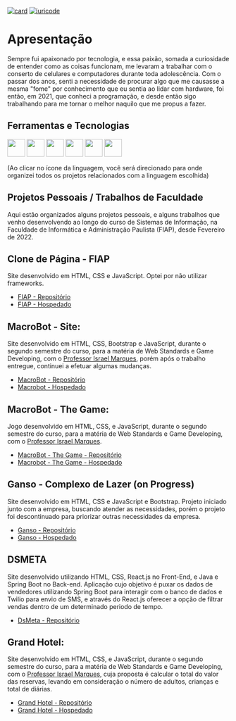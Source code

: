 [![card](https://github-readme-stats.vercel.app/api?username=bzr-lipe&theme=tokyonight&show_icons=true)](https://github.com/anuraghazra/github-readme-stats)
[![iuricode](https://github-readme-stats.vercel.app/api/top-langs/?username=bzr-lipe&hide=html&layout=compact&theme=tokyonight)](https://github.com/anuraghazra/github-readme-stats)


# Apresentação
  Sempre fui apaixonado por tecnologia, e essa paixão, somada a curiosidade de entender como as coisas funcionam, me levaram a trabalhar com o conserto de celulares e computadores durante toda adolescência.
Com o passar dos anos, senti a necessidade de procurar algo que me causasse a mesma "fome" por conhecimento que eu sentia ao lidar com hardware, foi então, em 2021, que conheci a programação, e desde então sigo trabalhando para me tornar o melhor naquilo que me propus a fazer. 

## Ferramentas e Tecnologias
 <a href="https://github.com/bzr-lipe/bzr-lipe/blob/main/html-css-js.md"><img src="https://cdn.jsdelivr.net/gh/devicons/devicon/icons/html5/html5-original.svg" width="40" height="40"/></a>  <a href="https://github.com/bzr-lipe/bzr-lipe/blob/main/html-css-js.md"><img src="https://cdn.jsdelivr.net/gh/devicons/devicon/icons/css3/css3-original.svg" width="40" height="40"/></a>  <a href="https://github.com/bzr-lipe/bzr-lipe/blob/main/html-css-js.md"><img src="https://cdn.jsdelivr.net/gh/devicons/devicon/icons/javascript/javascript-plain.svg" width="40" height="40"/></a>  <img src="https://cdn.jsdelivr.net/gh/devicons/devicon/icons/react/react-original.svg" width="40" height="40">  <img src="https://cdn.jsdelivr.net/gh/devicons/devicon/icons/java/java-original.svg" width="40" height="40"/>  <img src="https://cdn.jsdelivr.net/gh/devicons/devicon/icons/csharp/csharp-original.svg" width="40" height="40"/>

(Ao clicar no ícone da linguagem, você será direcionado para onde organizei todos os projetos relacionados com a linguagem escolhida)

## Projetos Pessoais / Trabalhos de Faculdade

  Aqui estão organizados alguns projetos pessoais, e alguns trabalhos que venho desenvolvendo ao longo do curso de Sistemas de Informação, na Faculdade de Informática e Administração Paulista (FIAP), desde Fevereiro de 2022.
  
## Clone de Página - FIAP
  Site desenvolvido em HTML, CSS e JavaScript. Optei por não utilizar frameworks.

- [FIAP - Repositório](https://github.com/bzr-lipe/MacroBot) 
- [FIAP - Hospedado](https://felipe-bezerra-front.vercel.app/)

## MacroBot - Site:
  Site desenvolvido em HTML, CSS, Bootstrap e JavaScript, durante o segundo semestre do curso, para a matéria de Web Standards e Game Developing, com o [Professor Israel Marques](https://www.linkedin.com/in/israel-marques-cajai-junior-73b592238/), porém após o trabalho entregue, continuei a efetuar algumas mudanças.

- [MacroBot - Repositório](https://github.com/bzr-lipe/MacroBot) 
- [Macrobot - Hospedado](https://macrobot.netlify.app/)

## MacroBot - The Game:
  Jogo desenvolvido em HTML, CSS, e JavaScript, durante o segundo semestre do curso, para a matéria de Web Standards e Game Developing, com o [Professor Israel Marques](https://www.linkedin.com/in/israel-marques-cajai-junior-73b592238/).

- [MacroBot - The Game - Repositório](https://github.com/bzr-lipe/MacroBotGAME)
- [Macrobot - The Game - Hospedado](https://macrobot-game.netlify.app/)


## Ganso - Complexo de Lazer (on Progress)
  Site desenvolvido em HTML, CSS e JavaScript e Bootstrap. Projeto iniciado junto com a empresa, buscando atender as necessidades, porém o projeto foi descontinuado para priorizar outras necessidades da empresa.

- [Ganso - Repositório](https://github.com/bzr-lipe/ganso-site) 
- [Ganso - Hospedado](https://ganso-site-zeta.vercel.app/)
  
 
## DSMETA
  Site desenvolvido utilizando HTML, CSS, React.js no Front-End, e Java e Spring Boot no Back-end.
  Aplicação cujo objetivo é puxar os dados de vendedores utilizando Spring Boot para interagir com o banco de dados e Twilio para envio de SMS, e através do React.js oferecer a opção de filtrar vendas dentro de um determinado periodo de tempo.
  
- [DsMeta - Repositório](https://github.com/bzr-lipe/projetoSpring-React)


## Grand Hotel:
  Site desenvolvido em HTML, CSS, e JavaScript, durante o segundo semestre do curso, para a matéria de Web Standards e Game Developing, com o [Professor Israel Marques](https://www.linkedin.com/in/israel-marques-cajai-junior-73b592238/), cuja proposta é calcular o total do valor das reservas, levando em consideração o número de adultos, crianças e total de diárias.

- [Grand Hotel - Repositório](https://github.com/bzr-lipe/GrandHotel)
- [Grand Hotel - Hospedado](https://grand-hotel-ten.vercel.app/)



